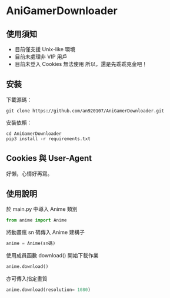 # AniGamerDownloader

## 使用須知

- 目前僅支援 Unix-like 環境
- 目前未處理非 VIP 用戶
- 目前未登入 Cookies 無法使用
所以，還是先乖乖克金吧！

## 安裝

下載源碼：
```
git clone https://github.com/an920107/AniGamerDownloader.git
```
安裝依賴：
```
cd AniGamerDownloader
pip3 install -r requirements.txt
```

## Cookies 與 User-Agent

好懶，心情好再寫。

## 使用說明

於 main.py 中導入 Anime 類別
```python
from anime import Anime
```
將動畫瘋 sn 碼傳入 Anime 建構子
```python
anime = Anime(sn碼)
```
使用成員函數 download() 開始下載作業
```python
anime.download()
```
亦可傳入指定畫質
```python
anime.download(resolution= 1080)
```
